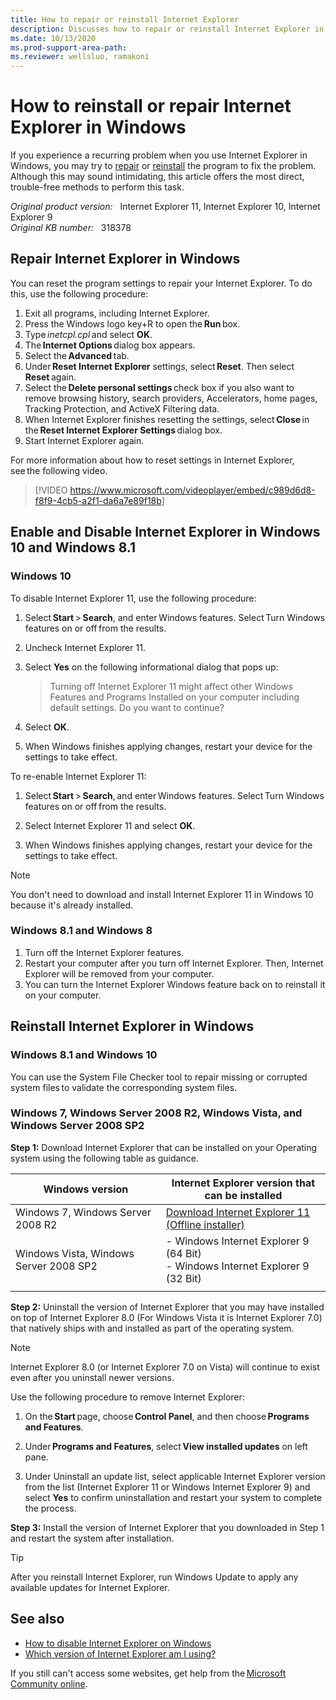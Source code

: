 ```yaml
---
title: How to repair or reinstall Internet Explorer
description: Discusses how to repair or reinstall Internet Explorer in Windows.
ms.date: 10/13/2020
ms.prod-support-area-path: 
ms.reviewer: wellsluo, ramakoni
---
```

# How to reinstall or repair Internet Explorer in Windows

If you experience a recurring problem when you use Internet Explorer in Windows, you may try to [repair](#repair-internet-explorer-in-windows) or [reinstall](#reinstall-internet-explorer-in-windows) the program to fix the problem. Although this may sound intimidating, this article offers the most direct, trouble-free methods to perform this task.

_Original product version:_ &nbsp; Internet Explorer 11, Internet Explorer 10, Internet Explorer 9  
_Original KB number:_ &nbsp; 318378

## Repair Internet Explorer in Windows

You can reset the program settings to repair your Internet Explorer. To do this, use the following procedure:

1. Exit all programs, including Internet Explorer.
2. Press the Windows logo key+R to open the **Run** box.
3. Type *inetcpl.cpl* and select **OK**.
4. The **Internet Options** dialog box appears.
5. Select the **Advanced** tab.
6. Under **Reset Internet Explorer** settings, select **Reset**. Then select **Reset** again.
7. Select the **Delete personal settings** check box if you also want to remove browsing history, search providers, Accelerators, home pages, Tracking Protection, and ActiveX Filtering data.
8. When Internet Explorer finishes resetting the settings, select **Close** in the **Reset Internet Explorer Settings** dialog box.
9. Start Internet Explorer again.

For more information about how to reset settings in Internet Explorer, see the following video.

> [!VIDEO <https://www.microsoft.com/videoplayer/embed/c989d6d8-f8f9-4cb5-a2f1-da6a7e89f18b>]

## Enable and Disable Internet Explorer in Windows 10 and Windows 8.1

### Windows 10

To disable Internet Explorer 11, use the following procedure:

1. Select **Start** > **Search**, and enter Windows features. Select Turn Windows features on or off from the results.
2. Uncheck Internet Explorer 11.

3. Select **Yes** on the following informational dialog that pops up:

   > Turning off Internet Explorer 11 might affect other Windows Features and Programs Installed on your computer including default settings. Do you want to continue?

4. Select **OK**.
5. When Windows finishes applying changes, restart your device for the settings to take effect.

To re-enable Internet Explorer 11:

1. Select **Start** > **Search**, and enter Windows features. Select Turn Windows features on or off from the results.

2. Select Internet Explorer 11 and select **OK**.

3. When Windows finishes applying changes, restart your device for the settings to take effect.

> [!NOTE]
> You don't need to download and install Internet Explorer 11 in Windows 10 because it's already installed.

### Windows 8.1 and Windows 8

1. Turn off the Internet Explorer features.
2. Restart your computer after you turn off Internet Explorer. Then, Internet Explorer will be removed from your computer.
3. You can turn the Internet Explorer Windows feature back on to reinstall it on your computer.

## Reinstall Internet Explorer in Windows

### Windows 8.1 and Windows 10

You can use the System File Checker tool to repair missing or corrupted system files to validate the corresponding system files.

### Windows 7, Windows Server 2008 R2, Windows Vista, and Windows Server 2008 SP2

**Step 1:** Download Internet Explorer that can be installed on your Operating system using the following table as guidance.

|Windows version |Internet Explorer version that can be installed |
|---|---|
|Windows 7, Windows Server 2008 R2 |[Download Internet Explorer 11 (Offline installer)](https://support.microsoft.com/topic/download-internet-explorer-11-offline-installer-99d492a1-3a62-077b-c476-cf028aff9a7f)|
|Windows Vista, Windows Server 2008 SP2|- Windows Internet Explorer 9 (64 Bit)<br/>- Windows Internet Explorer 9 (32 Bit)|
|||

**Step 2:** Uninstall the version of Internet Explorer that you may have installed on top of Internet Explorer 8.0 (For Windows Vista it is Internet Explorer 7.0) that natively ships with and installed as part of the operating system.

> [!NOTE]
> Internet Explorer 8.0 (or Internet Explorer 7.0 on Vista) will continue to exist even after you uninstall newer versions.

Use the following procedure to remove Internet Explorer:

1. On the **Start** page, choose **Control Panel**, and then choose **Programs and Features**.

2. Under **Programs and Features**, select **View installed updates** on left pane.

3. Under Uninstall an update list, select applicable Internet Explorer version from the list (Internet Explorer 11 or Windows Internet Explorer 9) and select **Yes** to confirm uninstallation and restart your system to complete the process.

**Step 3:** Install the version of Internet Explorer that you downloaded in Step 1 and restart the system after installation.

> [!TIP]
> After you reinstall Internet Explorer, run Windows Update to apply any available updates for Internet Explorer.

## See also

- [How to disable Internet Explorer on Windows](https://support.microsoft.com/help/4013567/how-to-disable-internet-explorer-on-windows)
- [Which version of Internet Explorer am I using?](https://support.microsoft.com/help/17295/internet-explorer-which-version-am-i-using)

If you still can't access some websites, get help from the [Microsoft Community online](https://answers.microsoft.com/).
